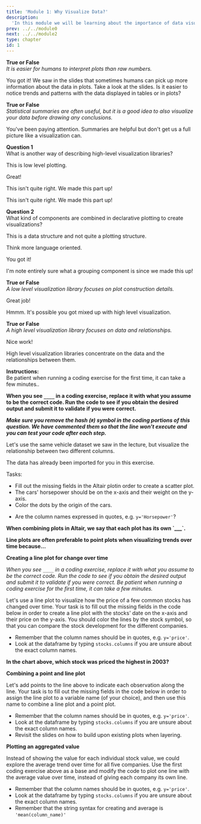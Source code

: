 ```yaml
---
title: 'Module 1: Why Visualize Data?'
description:
  'In this module we will be learning about the importance of data visualization and how a grammar of graphics can help us effectively visualize data.'
prev: ../../module0
next: ../../module2
type: chapter
id: 1
---
```


<exercise id="0" title="Module Learning Outcomes"  type="slides, video">
<slides source="module1/module1_00" shot="0" start="3:5707" end="4:5306"> </slides>
</exercise>


<exercise id="1" title="What is Data Visualization?" type="slides,video">
<slides source="module1/module1_01" shot="1" start="0:003" end="07:12"> </slides>
</exercise>

<exercise id="2" title="True or False: Data Visualization">

**True or False**       
*It is easier for humans to interpret plots than raw numbers.*
<choice id="1" >

<opt text="True"  correct="true">
You got it! We saw in the slides that sometimes humans can pick up more information about the data in plots. 
</opt>


<opt text="False">
Take a look at the slides. Is it easier to notice trends and patterns with the data displayed in tables or in plots?

</opt>


</choice>

**True or False**       
*Statistical summaries are often useful, but it is a good idea to also visualize your data before drawing any conclusions.*

<choice id="2" >
<opt text="True"  correct="true">
You've been paying attention. 
</opt>

<opt text="False">
Summaries are helpful but don't get us a full picture like a visualization can. 
</opt>
</choice>
</exercise>


<exercise id="3" title="How Can We Visualize Data?" type="slides,video">
<slides source="module1/module1_03" shot="1" start="0:003" end="07:12"> </slides>
</exercise>

<exercise id="4" title="Test Your Knowledge: Visualization Libraries">

**Question 1**      
What is another way of describing high-level visualization libraries? 

<choice id="1" >
<opt text="Imperative">

This is low level plotting.

</opt>

<opt text="Declarative" correct="true">

Great!

</opt>

<opt text="immediate">

This isn't quite right. We made this part up!

</opt>


<opt text="Definitive">

This isn't quite right. We made this part up!

</opt>

</choice>


**Question 2**      
What kind of components are combined in declarative plotting to create visualizations?

<choice id="2" >
<opt text="Dictionary Keys">

This is a data structure and not quite a plotting structure.

</opt>

<opt text="Block Components">

Think more language oriented.

</opt>

<opt text="Grammatical Components"  correct="true">

You got it!

</opt>


<opt text="Grouping Components">

I'm note entirely sure what a grouping component is since we made this up!

</opt>

</choice>


</exercise>

<exercise id="5" title="True or False: Visualization Libaries">


**True or False**    
*A low level visualization library focuses on plot construction details.*

<choice id="1" >
<opt text="True"  correct="true">

Great job! 

</opt>

<opt text="False">

Hmmm. It's possible you got mixed up with high level visualization. 

</opt>

</choice>

**True or False**    
*A high level visualization library focuses on data and relationships.*

<choice id="2" >

<opt text="True"  correct="true">

Nice work!

</opt>

<opt text="False">

High level visualization libraries concentrate on the data and the relationships between them. 

</opt>

</choice>
</exercise>


<exercise id="6" title="Your First Plot">

**Instructions:**    
Be patient when running a coding exercise for the first time, it can take a few minutes.. 

**When you see `____` in a coding exercise, replace it with what you assume to be the correct code. Run the code to see if you obtain the desired output
and submit it to validate if you were correct.**

_**Make sure you remove the hash (`#`) symbol in the coding portions of this question.  We have commented them so that the line won't execute and you can test your code after each step.**_


Let's use the same vehicle dataset we saw in the lecture, but visualize the relationship between two different columns.

The data has already been imported for you in this exercise.

Tasks: 

- Fill out the missing fields in the Altair plotin order to create a scatter plot.
- The cars' horsepower should be on the x-axis and their weight on the y-axis.
- Color the dots by the origin of the cars.

<codeblock id="01_06">

- Are the column names expressed in quotes, e.g. `y='Horsepower'`?

</codeblock>
</exercise>


<exercise id="7" title="Aggregations, Lines, and Layers" type="slides,video">
<slides source="module1/module1_07" shot="1" start="0:003" end="07:12"></slides>
</exercise>


<exercise id="8" title="Exercises">
<p><strong>When combining plots in Altair, we say that each plot has its own `___`.</strong></p>
<choice id="1">
<opt text="Overlay"></opt>
<opt text="Layer"  correct="true"></opt>
<opt text= "Panel"></opt>
</choice>

<p><strong>Line plots are often preferable to point plots when visualizing trends over time because...</p></strong>
<choice id="2">
<opt text="The lines make the plot more visually appealing."></opt>
<opt text= "Line plots are faster to create."></opt>
<opt text="The line makes it easy to see which values are connected in the same group and its slope facilitates our interpretation of the overall trend."  correct="true"></opt>
</choice>

</exercise>

<exercise id="9" title="Exercises">

**Creating a line plot for change over time**

*When you see `____` in a coding exercise,
replace it with what you assume to be the correct code.
Run the code to see if you obtain the desired output
and submit it to validate if you were correct.
Be patient when running a coding exercise for the first time,
it can take a few minutes.*

Let's use a line plot to visualize how the price of a few common stocks has changed over time.
Your task is to fill out the missing fields in the code below
in order to create a line plot
with the stocks' date on the x-axis and their price on the y-axis.
You should color the lines by the stock symbol,
so that you can compare the stock development for the different companies.

<codeblock id="01_09a">

- Remember that the column names should be in quotes, e.g. `y='price'`.
- Look at the dataframe by typing `stocks.columns` if you are unsure about the exact column names.

</codeblock>

<p><strong>In the chart above, which stock was priced the highest in 2003?</strong></p>

<choice id="1">
<opt text="GOOG"></opt>
<opt text= "AAPL"></opt>
<opt text="IBM"  correct="true"></opt>
</choice>


**Combining a point and line plot**

Let's add points to the line above to indicate each observation along the line.
Your task is to fill out the missing fields in the code below
in order to assign the line plot to a variable name (of your choice),
and then use this name to combine a line plot and a point plot.

<codeblock id="01_09b">

- Remember that the column names should be in quotes, e.g. `y='price'`.
- Look at the dataframe by typing `stocks.columns` if you are unsure about the exact column names.
- Revisit the slides on how to build upon existing plots when layering.

</codeblock>
</exercise>

<exercise id="10" title="Exercises">

**Plotting an aggregated value**

Instead of showing the value for each individual stock value,
we could explore the average trend over time
for all five companies.
Use the first coding exercise above as a base
and modify the code to plot one line with the average value over time,
instead of giving each company its own line.

<codeblock id="01_10">

- Remember that the column names should be in quotes, e.g. `y='price'`.
- Look at the dataframe by typing `stocks.columns` if you are unsure about the exact column names.
- Remember that the string syntax for creating and average is `'mean(column_name)'`

</codeblock>
</exercise>



<exercise id="11" title="What Did We Just Learn?" type="slides, video">
<slides source="module1/module1_end" shot="0" start="04:5307" end="05:5911">
</slides>
</exercise>
